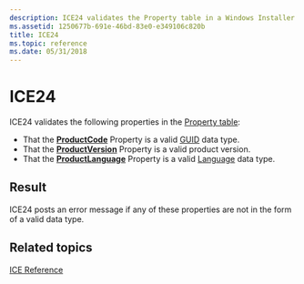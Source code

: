 ```yaml
---
description: ICE24 validates the Property table in a Windows Installer database.
ms.assetid: 1250677b-691e-46bd-83e0-e349106c820b
title: ICE24
ms.topic: reference
ms.date: 05/31/2018
---
```


# ICE24

ICE24 validates the following properties in the [Property table](property-table.md):

-   That the [**ProductCode**](productcode.md) Property is a valid [GUID](guid.md) data type.
-   That the [**ProductVersion**](productversion.md) Property is a valid product version.
-   That the [**ProductLanguage**](productlanguage.md) Property is a valid [Language](language.md) data type.

## Result

ICE24 posts an error message if any of these properties are not in the form of a valid data type.

## Related topics

<dl> <dt>

[ICE Reference](ice-reference.md)
</dt> </dl>

 

 



